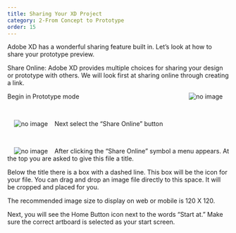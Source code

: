 ```yaml
---
title: Sharing Your XD Project
category: 2-From Concept to Prototype
order: 15
---  
```


Adobe XD has a wonderful sharing feature built in. Let’s look at how to share your prototype preview.
 
Share Online: Adobe XD provides multiple choices for sharing your design or prototype with others. We will look first at sharing online through creating a link.


<img style="padding: 0px 15px;float:right" src="https://iwilfried.github.io/Adobe-XD-eBook/images/XD-Share-Project-01.png
" alt="no image"/>Begin in Prototype mode

&nbsp;  

<img style="padding: 0px 15px;float:left" src="https://iwilfried.github.io/Adobe-XD-eBook/images/XD-Share-Project-02.png
" alt="no image"/>Next select the “Share Online” button  

&nbsp;  

<img style="padding: 0px 15px;float:left" src="https://iwilfried.github.io/Adobe-XD-eBook/images/XD-Share-Project-03.png
" alt="no image"/>After clicking the “Share Online” symbol a menu appears. At the top you are asked to give this file a title.

Below the title there is a box with a dashed line. This box will be the icon for your file. You can drag and drop an image file directly to this space. It will be cropped and placed for you.

The recommended image size to display on web or mobile is 120 X 120.

Next, you will see the Home Button icon next to the words “Start at.”  Make sure the correct artboard is selected as your start screen.  

&nbsp;   

&nbsp;   







&nbsp;   

&nbsp;   

